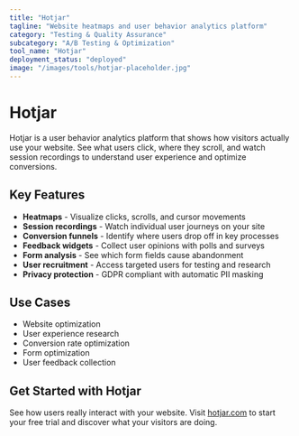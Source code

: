 ```yaml
---
title: "Hotjar"
tagline: "Website heatmaps and user behavior analytics platform"
category: "Testing & Quality Assurance"
subcategory: "A/B Testing & Optimization"
tool_name: "Hotjar"
deployment_status: "deployed"
image: "/images/tools/hotjar-placeholder.jpg"
---
```


# Hotjar

Hotjar is a user behavior analytics platform that shows how visitors actually use your website. See what users click, where they scroll, and watch session recordings to understand user experience and optimize conversions.

## Key Features

- **Heatmaps** - Visualize clicks, scrolls, and cursor movements
- **Session recordings** - Watch individual user journeys on your site
- **Conversion funnels** - Identify where users drop off in key processes
- **Feedback widgets** - Collect user opinions with polls and surveys
- **Form analysis** - See which form fields cause abandonment
- **User recruitment** - Access targeted users for testing and research
- **Privacy protection** - GDPR compliant with automatic PII masking

## Use Cases

- Website optimization
- User experience research
- Conversion rate optimization
- Form optimization
- User feedback collection

## Get Started with Hotjar

See how users really interact with your website. Visit [hotjar.com](https://www.hotjar.com) to start your free trial and discover what your visitors are doing.
